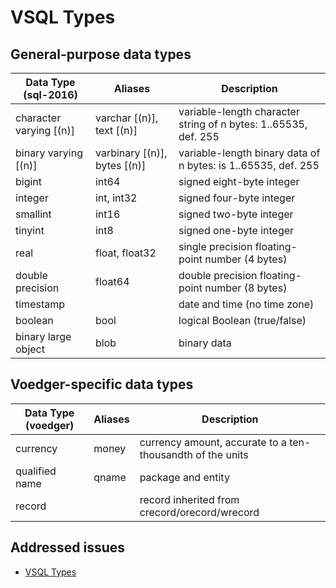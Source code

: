 # VSQL Types

## General-purpose data types

| Data Type (sql-2016)    | Aliases                      | Description                                                     |
| ----------------------- | ---------------------------- | --------------------------------------------------------------- |
| character varying [(n)] | varchar [(n)], text [(n)]    | variable-length character string of n bytes: 1..65535, def. 255 |
| binary varying [(n)]    | varbinary [(n)], bytes [(n)] | variable-length binary data of n bytes: is 1..65535, def. 255   |
| bigint                  | int64                        | signed eight-byte integer                                       |
| integer                 | int, int32                   | signed four-byte integer                                        |
| smallint                | int16                        | signed two-byte integer                                         |
| tinyint                 | int8                         | signed one-byte integer                                         |
| real                    | float, float32               | single precision floating-point number (4 bytes)                |
| double precision        | float64                      | double precision floating-point number (8 bytes)                |
| timestamp               |                              | date and time (no time zone)                                    |
| boolean                 | bool                         | logical Boolean (true/false)                                    |
| binary large object     | blob                         | binary data                                                     |

## Voedger-specific data types

| Data Type (voedger)     | Aliases                      | Description                                                     |
| ----------------------- | ---------------------------- | --------------------------------------------------------------- |
| currency                | money                        | currency amount, accurate to a ten-thousandth of the units      |
| qualified name          | qname                        | package and entity                                              |
| record                  |                              | record inherited from crecord/orecord/wrecord                   |

## Addressed issues

- [VSQL Types](https://github.com/voedger/voedger/issues/1829)
